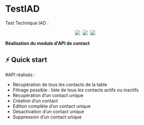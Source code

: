 # TestIAD
Test Technique IAD : 

<p align="center"><img src="https://img.shields.io/badge/PHP%207.4-purple?style=for-the-badge&logo=PHP">&nbsp;
  <img src="https://img.shields.io/badge/Symfony%204.26-grey?style=for-the-badge&logo=Symfony">&nbsp;
<img src="https://img.shields.io/badge/MySQL-8-blue?style=for-the-badge&logo=MySQL"></p>

**Réalisation du module d'API de contact**


## ⚡️ Quick start

#API réalisés :

<ul>
  <li>Récupération de tous les contacts de la table</li>
  <li>Filtrage possible : liste de tous les contacts actifs ou inactifs</li>
  <li>Récupération d’un contact unique</li>
  <li>Création d’un contact</li>
  <li>Edition complète d’un contact unique</li>
  <li>Désactivation d’un contact unique</li>
  <li>Suppression d’un contact unique</li>
  </ul>

